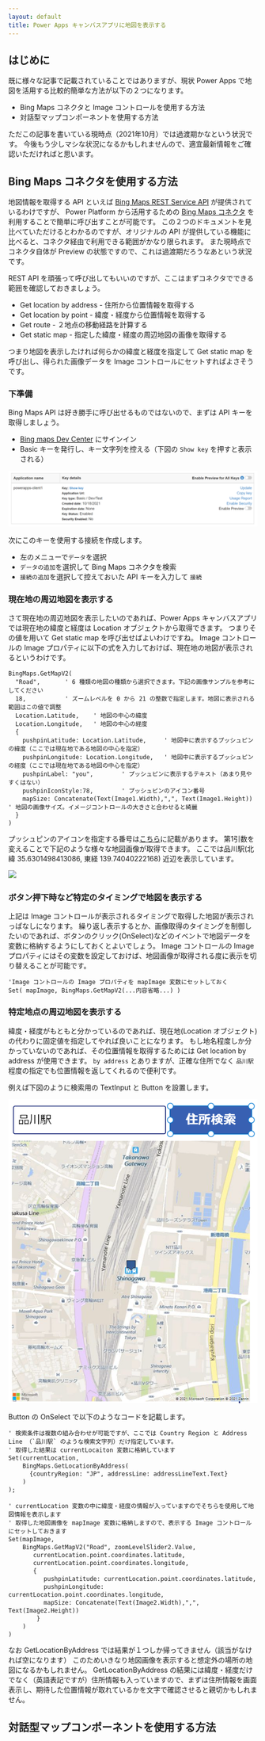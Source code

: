 ```yaml
---
layout: default
title: Power Apps キャンバスアプリに地図を表示する
---
```


## はじめに

既に様々な記事で記載されていることではありますが、現状 Power Apps で地図を活用する比較的簡単な方法が以下の２つになります。

- Bing Maps コネクタと Image コントロールを使用する方法
- 対話型マップコンポーネントを使用する方法

ただこの記事を書いている現時点（2021年10月）では過渡期かなという状況です。
今後もう少しマシな状況になるかもしれませんので、適宜最新情報をご確認いただければと思います。


## Bing Maps コネクタを使用する方法

地図情報を取得する API といえば [Bing Maps REST Service API](https://docs.microsoft.com/ja-jp/bingmaps/rest-services/) が提供されているわけですが、
Power Platform から活用するための [Bing Maps コネクタ](https://docs.microsoft.com/en-us/connectors/bingmaps/) を利用することで簡単に呼び出すことが可能です。
この２つのドキュメントを見比べていただけるとわかるのですが、オリジナルの API が提供している機能に比べると、コネクタ経由で利用できる範囲がかなり限られます。
また現時点でコネクタ自体が Preview の状態ですので、これは過渡期だろうなあという状況です。

REST API を頑張って呼び出してもいいのですが、ここはまずコネクタでできる範囲を確認しておきましょう。

- Get location by address - 住所から位置情報を取得する
- Get location by point - 緯度・経度から位置情報を取得する
- Get route - ２地点の移動経路を計算する
- Get static map - 指定した緯度・経度の周辺地図の画像を取得する

つまり地図を表示したければ何らかの緯度と経度を指定して Get static map を呼び出し、得られた画像データを Image コントロールにセットすればよさそうです。

### 下準備

Bing Maps API は好き勝手に呼び出せるものではないので、まずは API キーを取得しましょう。

- [Bing maps Dev Center](https://www.bingmapsportal.com/) にサインイン
- Basic キーを発行し、キー文字列を控える（下図の `Show key` を押すと表示される）

![create bing map key](./images/create-bingmap-key.png)

次にこのキーを使用する接続を作成します。

- 左のメニューで`データ`を選択
- `データの追加`を選択して Bing Maps コネクタを検索
- `接続の追加`を選択して控えておいた API キーを入力して `接続`

### 現在地の周辺地図を表示する

さて現在地の周辺地図を表示したいのであれば、Power Apps キャンバスアプリでは現在地の緯度と経度は Location オブジェクトから取得できます。
つまりその値を用いて Get static map を呼び出せばよいわけですね。
Image コントロールの Image プロパティに以下の式を入力しておけば、現在地の地図が表示されるというわけです。

```VB
BingMaps.GetMapV2(
  "Road",       ' 6 種類の地図の種類から選択できます。下記の画像サンプルを参考にしてください
  18,           ' ズームレベルを 0 から 21 の整数で指定します。地図に表示される範囲はこの値で調整
  Location.Latitude,    ' 地図の中心の緯度
  Location.Longitude,   ' 地図の中心の経度
  {
    pushpinLatitude: Location.Latitude,     ' 地図中に表示するプッシュピンの緯度（ここでは現在地である地図の中心を指定）
    pushpinLongitude: Location.Longitude,   ' 地図中に表示するプッシュピンの経度（ここでは現在地である地図の中心を指定）
    pushpinLabel: "you",        ' プッシュピンに表示するテキスト（あまり見やすくはない）
    pushpinIconStyle:78,        ' プッシュピンのアイコン番号
    mapSize: Concatenate(Text(Image1.Width),",", Text(Image1.Height))   ' 地図の画像サイズ。イメージコントロールの大きさと合わせると綺麗
  }   
)
```

プッシュピンのアイコンを指定する番号は[こちら](https://docs.microsoft.com/ja-jp/bingmaps/rest-services/common-parameters-and-types/pushpin-syntax-and-icon-styles)に記載があります。
第1引数を変えることで下記のような様々な地図画像が取得できます。
ここでは品川駅(北緯 35.6301498413086, 東経 139.74040222168) 近辺を表示しています。

![](./images/imagery-variations.png)

### ボタン押下時など特定のタイミングで地図を表示する

上記は Image コントロールが表示されるタイミングで取得した地図が表示されっぱなしになります。
繰り返し表示するとか、画像取得のタイミングを制御したいのであれば、ボタンのクリック(OnSelect)などのイベントで地図データを変数に格納するようにしておくとよいでしょう。
Image コントロールの Image プロパティにはその変数を設定しておけば、地図画像が取得される度に表示を切り替えることが可能です。

```VB
'Image コントロールの Image プロパティを mapImage 変数にセットしておく
Set( mapImage, BingMaps.GetMapV2(...内容省略...) )
```

### 特定地点の周辺地図を表示する

緯度・経度がもともと分かっているのであれば、現在地(Location オブジェクト)の代わりに固定値を指定してやれば良いことになります。
もし地名程度しか分かっていないのであれば、その位置情報を取得するためには Get location by address が使用できます。
`by address` とありますが、正確な住所でなく `品川駅` 程度の指定でも位置情報を返してくれるので便利です。

例えば下図のように検索用の TextInput と Button を設置します。

![](./images/search-by-address.png)

Button の OnSelect で以下のようなコードを記載します。

```VB
' 検索条件は複数の組み合わせが可能ですが、ここでは Country Region と Address Line （`品川駅` のような検索文字列）だけ指定しています。
' 取得した結果は currentLocaiton 変数に格納しています
Set(currentLocation, 
    BingMaps.GetLocationByAddress(
      {countryRegion: "JP", addressLine: addressLineText.Text}
    )
); 

' currentLocation 変数の中に緯度・経度の情報が入っていますのでそちらを使用して地図情報を表示します
' 取得した地図画像を mapImage 変数に格納しますので、表示する Image コントロールにセットしておきます
Set(mapImage,     
    BingMaps.GetMapV2("Road", zoomLevelSlider2.Value, 
       currentLocation.point.coordinates.latitude, 
       currentLocation.point.coordinates.longitude, 
       {
          pushpinLatitude: currentLocation.point.coordinates.latitude, 
          pushpinLongitude: currentLocation.point.coordinates.longitude,
          mapSize: Concatenate(Text(Image2.Width),",", Text(Image2.Height))
        } 
    )
)
```

なお GetLocationByAddress では結果が１つしか帰ってきません（該当がなければ空になります）
このためいきなり地図画像を表示すると想定外の場所の地図になるかもしれません。
GetLocationByAddress の結果には緯度・経度だけでなく（英語表記ですが）住所情報も入っていますので、まずは住所情報を画面表示し、期待した位置情報が取れているかを文字で確認させると親切かもしれません。


## 対話型マップコンポーネントを使用する方法


